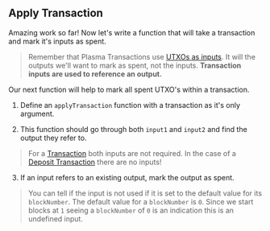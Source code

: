## Apply Transaction

Amazing work so far! Now let's write a function that will take a transaction and mark it's inputs as spent. 

> Remember that Plasma Transactions use [UTXOs as inputs](?tab=details&scroll=Using%20UTXOs). It will the outputs we'll want to mark as spent, not the inputs. **Transaction inputs are used to reference an output.**

Our next function will help to mark all spent UTXO's within a transaction.

1. Define an `applyTransaction` function with a transaction as it's only argument. 

2. This function should go through both `input1` and `input2` and find the output they refer to. 

> For a [Transaction](?tab=details&scroll=Transaction) both inputs are not required. In the case of a [Deposit Transaction](?tab=details&scroll=Deposit%20Transaction) there are no inputs! 

3. If an input refers to an existing output, mark the output as spent. 

> You can tell if the input is not used if it is set to the default value for its `blockNumber`. The default value for a `blockNumber` is `0`. Since we start blocks at `1` seeing a `blockNumber` of `0` is an indication this is an undefined input.